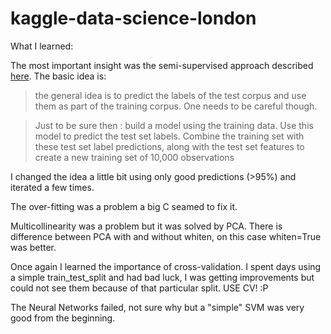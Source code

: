 kaggle-data-science-london
==========================

What I learned:

The most important insight was the semi-supervised approach described [here](http://www.kaggle.com/c/data-science-london-scikit-learn/forums/t/4986/ideas-that-worked-or-did-not). The basic idea is:

>the general idea is to predict the labels of the test corpus and use them as part of the training corpus. One needs to be careful though.

>Just to be sure then : build a model using the training data. Use this model to predict the test set labels. Combine the training set with these test set label predictions, along with the test set features to create a new training set of 10,000 observations

I changed the idea a little bit using only good predictions (>95%) and iterated a few times.

The over-fitting was a problem a big C seamed to fix it.

Multicollinearity was a problem but it was solved by PCA. There is difference between PCA with and without whiten, on this case whiten=True was better.

Once again I learned the importance of cross-validation. I spent days using a simple train_test_split
and had bad luck, I was getting improvements but could not see them because of that particular split.
USE CV! :P

The Neural Networks failed, not sure why but a "simple" SVM was very good from the beginning.